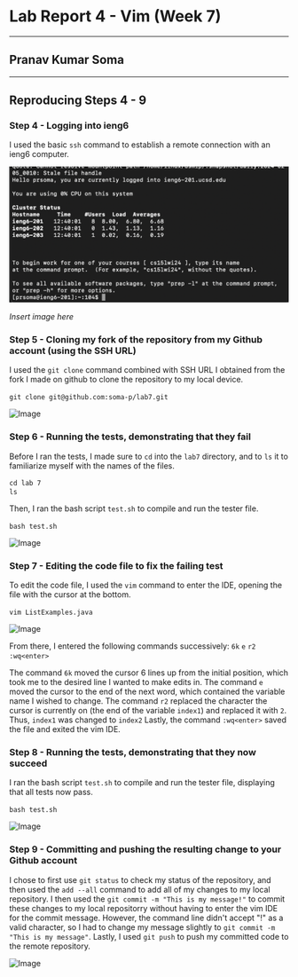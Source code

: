 # Lab Report 4 - Vim (Week 7)

---

## Pranav Kumar Soma

---

## Reproducing Steps 4 - 9

### Step 4 - Logging into ieng6

I used the basic ```ssh``` command to establish a remote connection with an ieng6 computer.

![Image](Step4.png) 

*Insert image here*

### Step 5 - Cloning my fork of the repository from my Github account (using the SSH URL)

I used the ```git clone``` command combined with SSH URL I obtained from the fork I made on github to clone the repository to my local device.

```git clone git@github.com:soma-p/lab7.git```

![Image](Step5.png)

### Step 6 - Running the tests, demonstrating that they fail

Before I ran the tests, I made sure to ```cd``` into the ```lab7``` directory, and to ```ls``` it to familiarize myself with the names of the files.

```
cd lab 7
ls
```

Then, I ran the bash script ```test.sh``` to compile and run the tester file.

```bash test.sh```

![Image](Step6.png)

### Step 7 - Editing the code file to fix the failing test

To edit the code file, I used the ```vim``` command to enter the IDE, opening the file with the cursor at the bottom.

```vim ListExamples.java```

![Image](Step7.png)

From there, I entered the following commands successively: ```6k``` ```e``` ```r2``` ```:wq<enter>```

The command ```6k``` moved the cursor 6 lines up from the initial position, which took me to the desired line I wanted to make edits in.
The command ```e``` moved the cursor to the end of the next word, which contained the variable name I wished to change.
The command ```r2``` replaced the character the cursor is currently on (the end of the variable ```index1```) and replaced it with ```2```. 
Thus, ```index1``` was changed to ```index2```
Lastly, the  command ```:wq<enter>``` saved the file and exited the vim IDE.

### Step 8 - Running the tests, demonstrating that they now succeed

I ran the bash script ```test.sh``` to compile and run the tester file, displaying that all tests now pass.

```bash test.sh```

![Image](Step9.png)

### Step 9 - Committing and pushing the resulting change to your Github account

I chose to first use ```git status``` to check my status of the repository, and then used the ```add --all``` command to add all of my changes
to my local repository. I then used the ```git commit -m "This is my message!"``` to commit these changes to my local repositorry
without having to enter the vim IDE for the commit message. However, the command line didn't accept "!" as a valid character, so I had to change my message slightly
to ```git commit -m "This is my message"```. Lastly, I used ```git push``` to push my committed code to the remote repository.

![Image](Step8.png)

